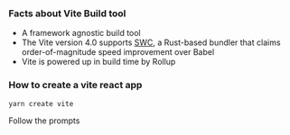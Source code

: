 <!-- facts_about_vite.md -->

### Facts about Vite Build tool
- A framework agnostic build tool
- The Vite version 4.0 supports [SWC](https://swc.rs/), a Rust-based bundler that claims order-of-magnitude speed improvement over Babel
- Vite is powered up in build time by Rollup

### How to create a vite react app
```bash
yarn create vite
```
Follow the prompts
